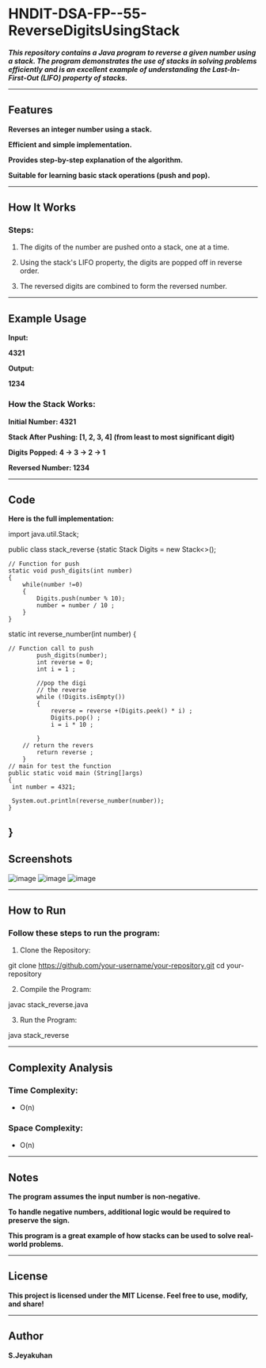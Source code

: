 # HNDIT-DSA-FP--55-ReverseDigitsUsingStack


***This repository contains a Java program to reverse a given number using a stack. The program demonstrates the use of stacks in solving problems efficiently and is an excellent example of understanding the Last-In-First-Out (LIFO) property of stacks.***


---

## Features

**Reverses an integer number using a stack.**

**Efficient and simple implementation.**

**Provides step-by-step explanation of the algorithm.**

**Suitable for learning basic stack operations (push and pop).**



---

## How It Works

### Steps:

1. The digits of the number are pushed onto a stack, one at a time.


2. Using the stack's LIFO property, the digits are popped off in reverse order.


3. The reversed digits are combined to form the reversed number.




---

## Example Usage

__Input:__

__4321__

__Output:__

__1234__

### How the Stack Works:

**Initial Number: 4321**

**Stack After Pushing: [1, 2, 3, 4] (from least to most significant digit)**

**Digits Popped: 4 → 3 → 2 → 1**

**Reversed Number: 1234**



---

## Code

**Here is the full implementation:**

import java.util.Stack;


public class stack_reverse {static Stack <Integer> Digits = new Stack<>();

    // Function for push
    static void push_digits(int number)
    {
        while(number !=0)
        {
            Digits.push(number % 10);
            number = number / 10 ;
        }
    }
static int reverse_number(int number)
        {

    // Function call to push
            push_digits(number);
            int reverse = 0;
            int i = 1 ;

            //pop the digi
            // the reverse
            while (!Digits.isEmpty())
            {
                reverse = reverse +(Digits.peek() * i) ;
                Digits.pop() ;
                i = i * 10 ;

            }
        // return the revers
            return reverse ;
        }
    // main for test the function
    public static void main (String[]args)
    {
     int number = 4321;

     System.out.println(reverse_number(number));
    }



}
---
## Screenshots

![image](https://github.com/user-attachments/assets/736179c6-9861-4ff1-ab1a-316d5284b162)
![image](https://github.com/user-attachments/assets/072dbb43-1c94-44a4-8c6c-bd6c3ad922fb)
![image](https://github.com/user-attachments/assets/15a10929-61fd-4998-86e5-76a1c897a7b8)



---

## How to Run

### Follow these steps to run the program:

1. Clone the Repository:

git clone https://github.com/your-username/your-repository.git
cd your-repository


2. Compile the Program:

javac stack_reverse.java


3. Run the Program:

java stack_reverse




---

## Complexity Analysis

### Time Complexity:

-  O(n)

### Space Complexity:

-  O(n)


---

## Notes

__The program assumes the input number is non-negative.__

__To handle negative numbers, additional logic would be required to preserve the sign.__

__This program is a great example of how stacks can be used to solve real-world problems.__



---

## License

**This project is licensed under the MIT License. Feel free to use, modify, and share!**


---

## Author
**S.Jeyakuhan**
